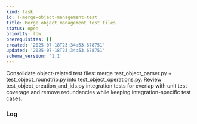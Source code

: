 ```yaml
---
kind: task
id: T-merge-object-management-test
title: Merge object management test files
status: open
priority: low
prerequisites: []
created: '2025-07-18T23:34:53.678751'
updated: '2025-07-18T23:34:53.678751'
schema_version: '1.1'
---
```

Consolidate object-related test files: merge test_object_parser.py + test_object_roundtrip.py into test_object_operations.py. Review test_object_creation_and_ids.py integration tests for overlap with unit test coverage and remove redundancies while keeping integration-specific test cases.

### Log

